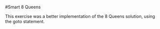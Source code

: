 #Smart 8 Queens 

This exercise was a better implementation of the 8 Queens solution, using the goto statement.

